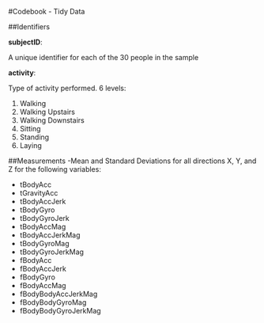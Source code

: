 #Codebook - Tidy Data

##Identifiers

**subjectID**:

A unique identifier for each of the 30 people in the sample

**activity**:

Type of activity performed. 6 levels:

1. Walking
2. Walking Upstairs
3. Walking Downstairs
4. Sitting
5. Standing
6. Laying


##Measurements
-Mean and Standard Deviations for all directions X, Y, and Z for the following variables:

* tBodyAcc 
* tGravityAcc 
* tBodyAccJerk 
* tBodyGyro 
* tBodyGyroJerk 
* tBodyAccMag 
* tBodyAccJerkMag 
* tBodyGyroMag 
* tBodyGyroJerkMag 
* fBodyAcc
* fBodyAccJerk 
* fBodyGyro
* fBodyAccMag 
* fBodyBodyAccJerkMag 
* fBodyBodyGyroMag 
* fBodyBodyGyroJerkMag


